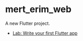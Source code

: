 # mert_erim_web

A new Flutter project.
- [Lab: Write your first Flutter app](https://www.merterim.com/#/)



